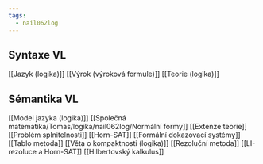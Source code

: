 ```yaml
---
tags:
  - nail062log
---
```

## Syntaxe VL
[[Jazyk (logika)]]
[[Výrok (výroková formule)]]
[[Teorie (logika)]]

## Sémantika VL
[[Model jazyka (logika)]]
[[Společná matematika/Tomas/logika/nail062log/Normální formy]]
[[Extenze teorie]]
[[Problém splnitelnosti]]
[[Horn-SAT]]
[[Formální dokazovací systémy]]
[[Tablo metoda]]
[[Věta o kompaktnosti (logika)]]
[[Rezoluční metoda]]
[[LI-rezoluce a Horn-SAT]]
[[Hilbertovský kalkulus]]
